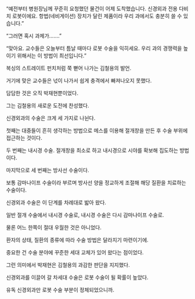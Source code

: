 “예전부터 병원장님께 꾸준히 요청했던 물건이 어제 도착했습니다. 신경외과 전용 다비치 로봇이에요. 항법(네비게이션) 장치가 달린 제품이라 우리 과에서도 충분히 쓸 수 있습니다.”

“그러면 혹시 과제가…….”

“맞아요. 교수들은 오늘부터 틈날 때마다 로봇 수술을 익히세요. 우리 과의 경쟁력을 높이기 위해서는 이 방법이 최선입니다.”

복싱의 스트레이트 펀치처럼 쭉 뻗어 나가는 김철용의 발언.

거기에 맞은 교수들은 넋이 나가서 쉽게 충격에서 빠져나오지 못했다.

담담한 것은 오직 박재현뿐이었다.

그는 김철용의 새로운 도전에 찬성했다.

신경외과의 수술은 크게 세 가지로 나뉜다.

첫째는 대중들이 흔히 생각하는 방법으로 메스를 이용해 절개창을 만든 후 수술 부위에 접근하는 것이다.

두 번째는 내시경 수술. 절개창을 최소로 하고 내시경으로 시야를 확보해 집도하는 방법이다.

마지막으로 세 번째는 방사선 수술이다.

보통 감마나이프 수술이라 부르며 방사선 양을 정교하게 조절해 해당 질환을 치료하는 수술이다.

신경외과 수술은 이 단계를 차례대로 밟아 왔다.

일반 절개 수술에서 내시경 수술로, 내시경 수술은 다시 감마나이프 수술로.

물론 어느 한쪽이 절대 우월한 것은 아니었다.

환자의 상태, 질환의 종류에 따라 수술 방법은 달라지기 마련이기에.

중요한 건 수술 분야에 꾸준한 세대 교체가 있어 왔다는 점이었다.

그런 의미에서 박재현은 김철용의 과감한 판단을 지지했다.

신경외과를 이끌어 갈 차세대 수술은 로봇 수술이 될 확률이 높았다.

유독 신경외과만 로봇 수술 부분이 정체되었으니까.